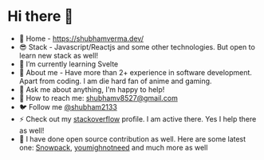# Hi there 👋 

- 🔗 Home - https://shubhamverma.dev/
- 😎 Stack - Javascript/Reactjs and some other technologies. But open to learn new stack as well!
- 🌱 I’m currently learning Svelte 
- 🤔 About me - Have more than 2+ experience in software development. Apart from coding. I am die hard fan of anime and gaming.
- 💬 Ask me about anything, I'm happy to help!
- 💌 How to reach me: shubhamv8527@gmail.com
- 🐦 Follow me [@shubham2133](https://twitter.com/shubham2133)
- ⚡ Check out my [stackoverflow](https://stackoverflow.com/users/11511722/shubham-verma) profile. I am active there. Yes I help there as well!
- 🤞 I have done open source contribution as well. Here are some latest one: [Snowpack](https://github.com/pikapkg/snowpack/pull/493), [youmighnotneed](https://github.com/cedmax/youmightnotneed) and much more as well


  
    
